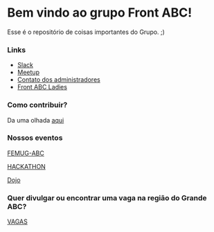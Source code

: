 Bem vindo ao grupo Front ABC!
===================

Esse é o repositório de coisas importantes do Grupo. ;)

### Links

- [Slack](http://goo.gl/forms/qeWgCvTM4H "Formulário para entrar no nosso team no Slack")
- [Meetup](http://www.meetup.com/pt/front-abc/ "Grupo no Meetup")
- [Contato dos administradores](https://github.com/front-abc/frontabc/blob/master/admins.md "Contato dos administradores do Grupo")
- [Front ABC Ladies](https://github.com/front-abc/frontabcladies)

### Como contribuir?

Da uma olhada [aqui](https://github.com/front-abc/frontabc/blob/master/CONTRIBUTE.md "Envie sua dica")

### Nossos eventos

[FEMUG-ABC](https://github.com/front-abc/femug-abc "FEMUG-ABC")

[HACKATHON](https://github.com/front-abc/hackathon "HACKATHON")

[Dojo](https://github.com/front-abc/dojo "Dojo")

### Quer divulgar ou encontrar uma vaga na região do Grande ABC?

[VAGAS](https://github.com/front-abc/frontabc/tree/master/vagas "Vagas no Grande ABC")
